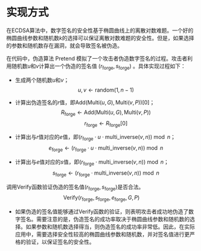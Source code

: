# 实现方式

在ECDSA算法中，数字签名的安全性基于椭圆曲线上的离散对数难题。一个好的椭圆曲线参数和随机数$k$的选择可以保证离散对数难题的安全性。但是，如果选择的参数和随机数存在漏洞，就会导致签名被伪造。

在代码中，伪造算法 $\text{Pretend}$ 模拟了一个攻击者伪造数字签名的过程。攻击者利用随机数$u$和$v$计算出一个伪造的签名值 $(r_{\text{forge}} , s_{\text{forge}})$ 。具体实现过程如下：

- 生成两个随机数$u$和$v$；
$$u, v \leftarrow \text{random}(1, n-1)$$

- 计算出伪造签名的$r$值，即$\text{Add}(\text{Multi}(u, G), \text{Multi}(v, P))[0]$；
$$R_{\text{forge}} \leftarrow \text{Add}(\text{Multi}(u, G), \text{Multi}(v, P))$$
$$r_{\text{forge}} \leftarrow R_{\text{forge}}[0]$$

- 计算出与$r$值对应的$e$值，即$(r_{\text{forge}} \cdot u \cdot \text{multi_inverse}(v, n)) \bmod n$；
$$e_{\text{forge}} \leftarrow (r_{\text{forge}} \cdot u \cdot \text{multi_inverse}(v, n)) \bmod n$$

- 计算出与$e$值对应的$s$值，即$(r_{\text{forge}} \cdot \text{multi_inverse}(v, n)) \bmod n$；
$$s_{\text{forge}} \leftarrow (r_{\text{forge}} \cdot \text{multi_inverse}(v, n)) \bmod n$$

调用$\text{Verify}$函数验证伪造的签名值$(r_{\text{forge}}, s_{\text{forge}})$是否合法。
$$\text{Verify}(r_{\text{forge}}, s_{\text{forge}}, e_{\text{forge}}, G, P)$$
- 如果伪造的签名值能够通过$\text{Verify}$函数的验证，则表明攻击者成功地伪造了数字签名。需要注意的是，伪造签名的成功率取决于椭圆曲线参数和随机数的选择。如果参数和随机数选择得当，则伪造签名的成功率非常低。因此，在实际应用中，需要选择安全性较高的椭圆曲线参数和随机数，并对签名值进行更严格的验证，以保证签名的安全性。

